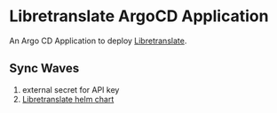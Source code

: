 # Libretranslate ArgoCD Application

An Argo CD Application to deploy [Libretranslate](https://libretranslate.com/).

## Sync Waves
1. external secret for API key
2. [Libretranslate helm chart](https://github.com/small-hack/libretranslate-helm-chart)
